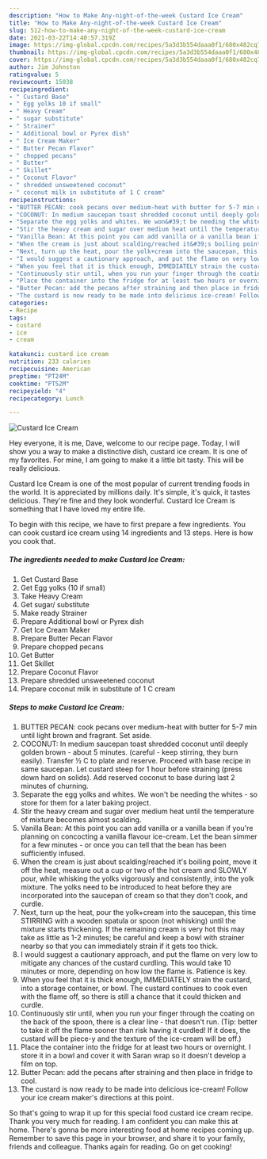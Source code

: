 ```yaml
---
description: "How to Make Any-night-of-the-week Custard Ice Cream"
title: "How to Make Any-night-of-the-week Custard Ice Cream"
slug: 512-how-to-make-any-night-of-the-week-custard-ice-cream
date: 2021-03-22T14:40:57.319Z
image: https://img-global.cpcdn.com/recipes/5a3d3b554daaa0f1/680x482cq70/custard-ice-cream-recipe-main-photo.jpg
thumbnail: https://img-global.cpcdn.com/recipes/5a3d3b554daaa0f1/680x482cq70/custard-ice-cream-recipe-main-photo.jpg
cover: https://img-global.cpcdn.com/recipes/5a3d3b554daaa0f1/680x482cq70/custard-ice-cream-recipe-main-photo.jpg
author: Jim Johnston
ratingvalue: 5
reviewcount: 15038
recipeingredient:
- " Custard Base"
- " Egg yolks 10 if small"
- " Heavy Cream"
- " sugar substitute"
- " Strainer"
- " Additional bowl or Pyrex dish"
- " Ice Cream Maker"
- " Butter Pecan Flavor"
- " chopped pecans"
- " Butter"
- " Skillet"
- " Coconut Flavor"
- " shredded unsweetened coconut"
- " coconut milk in substitute of 1 C cream"
recipeinstructions:
- "BUTTER PECAN: cook pecans over medium-heat with butter for 5-7 min until light brown and fragrant. Set aside."
- "COCONUT: In medium saucepan toast shredded coconut until deeply golden brown - about 5 minutes. (careful - keep stirring, they burn easily). Transfer ½ C to plate and reserve. Proceed with base recipe in same saucepan. Let custard steep for 1 hour before straining (press down hard on solids). Add reserved coconut to base during last 2 minutes of churning."
- "Separate the egg yolks and whites. We won&#39;t be needing the whites - so store for them for a later baking project."
- "Stir the heavy cream and sugar over medium heat until the temperature of mixture becomes almost scalding."
- "Vanilla Bean: At this point you can add vanilla or a vanilla bean if you&#39;re planning on concocting a vanilla flavour ice-cream. Let the bean simmer for a few minutes - or once you can tell that the bean has been sufficiently infused."
- "When the cream is just about scalding/reached it&#39;s boiling point, move it off the heat, measure out a cup or two of the hot cream and SLOWLY pour, while whisking the yolks vigorously and consistently, into the yolk mixture. The yolks need to be introduced to heat before they are incorporated into the saucepan of cream so that they don&#39;t cook, and curdle."
- "Next, turn up the heat, pour the yolk+cream into the saucepan, this time STIRRING with a wooden spatula or spoon (not whisking) until the mixture starts thickening. If the remaining cream is very hot this may take as little as 1-2 minutes; be careful and keep a bowl with strainer nearby so that you can immediately strain if it gets too thick."
- "I would suggest a cautionary approach, and put the flame on very low to mitigate any chances of the custard curdling. This would take 10 minutes or more, depending on how low the flame is. Patience is key."
- "When you feel that it is thick enough, IMMEDIATELY strain the custard, into a storage container, or bowl. The custard continues to cook even with the flame off, so there is still a chance that it could thicken and curdle."
- "Continuously stir until, when you run your finger through the coating on the back of the spoon, there is a clear line - that doesn&#39;t run. (Tip: better to take it off the flame sooner than risk having it curdled! If it does, the custard will be piece-y and the texture of the ice-cream will be off.)"
- "Place the container into the fridge for at least two hours or overnight. I store it in a bowl and cover it with Saran wrap so it doesn&#39;t develop a film on top."
- "Butter Pecan: add the pecans after straining and then place in fridge to cool."
- "The custard is now ready to be made into delicious ice-cream! Follow your ice cream maker&#39;s directions at this point."
categories:
- Recipe
tags:
- custard
- ice
- cream

katakunci: custard ice cream 
nutrition: 233 calories
recipecuisine: American
preptime: "PT24M"
cooktime: "PT52M"
recipeyield: "4"
recipecategory: Lunch

---
```



![Custard Ice Cream](https://img-global.cpcdn.com/recipes/5a3d3b554daaa0f1/680x482cq70/custard-ice-cream-recipe-main-photo.jpg)

Hey everyone, it is me, Dave, welcome to our recipe page. Today, I will show you a way to make a distinctive dish, custard ice cream. It is one of my favorites. For mine, I am going to make it a little bit tasty. This will be really delicious.



Custard Ice Cream is one of the most popular of current trending foods in the world. It is appreciated by millions daily. It's simple, it's quick, it tastes delicious. They're fine and they look wonderful. Custard Ice Cream is something that I have loved my entire life.


To begin with this recipe, we have to first prepare a few ingredients. You can cook custard ice cream using 14 ingredients and 13 steps. Here is how you cook that.

<!--inarticleads1-->

##### The ingredients needed to make Custard Ice Cream:

1. Get  Custard Base
1. Get  Egg yolks (10 if small)
1. Take  Heavy Cream
1. Get  sugar/ substitute
1. Make ready  Strainer
1. Prepare  Additional bowl or Pyrex dish
1. Get  Ice Cream Maker
1. Prepare  Butter Pecan Flavor
1. Prepare  chopped pecans
1. Get  Butter
1. Get  Skillet
1. Prepare  Coconut Flavor
1. Prepare  shredded unsweetened coconut
1. Prepare  coconut milk in substitute of 1 C cream




<!--inarticleads2-->

##### Steps to make Custard Ice Cream:

1. BUTTER PECAN: cook pecans over medium-heat with butter for 5-7 min until light brown and fragrant. Set aside.
1. COCONUT: In medium saucepan toast shredded coconut until deeply golden brown - about 5 minutes. (careful - keep stirring, they burn easily). Transfer ½ C to plate and reserve. Proceed with base recipe in same saucepan. Let custard steep for 1 hour before straining (press down hard on solids). Add reserved coconut to base during last 2 minutes of churning.
1. Separate the egg yolks and whites. We won&#39;t be needing the whites - so store for them for a later baking project.
1. Stir the heavy cream and sugar over medium heat until the temperature of mixture becomes almost scalding.
1. Vanilla Bean: At this point you can add vanilla or a vanilla bean if you&#39;re planning on concocting a vanilla flavour ice-cream. Let the bean simmer for a few minutes - or once you can tell that the bean has been sufficiently infused.
1. When the cream is just about scalding/reached it&#39;s boiling point, move it off the heat, measure out a cup or two of the hot cream and SLOWLY pour, while whisking the yolks vigorously and consistently, into the yolk mixture. The yolks need to be introduced to heat before they are incorporated into the saucepan of cream so that they don&#39;t cook, and curdle.
1. Next, turn up the heat, pour the yolk+cream into the saucepan, this time STIRRING with a wooden spatula or spoon (not whisking) until the mixture starts thickening. If the remaining cream is very hot this may take as little as 1-2 minutes; be careful and keep a bowl with strainer nearby so that you can immediately strain if it gets too thick.
1. I would suggest a cautionary approach, and put the flame on very low to mitigate any chances of the custard curdling. This would take 10 minutes or more, depending on how low the flame is. Patience is key.
1. When you feel that it is thick enough, IMMEDIATELY strain the custard, into a storage container, or bowl. The custard continues to cook even with the flame off, so there is still a chance that it could thicken and curdle.
1. Continuously stir until, when you run your finger through the coating on the back of the spoon, there is a clear line - that doesn&#39;t run. (Tip: better to take it off the flame sooner than risk having it curdled! If it does, the custard will be piece-y and the texture of the ice-cream will be off.)
1. Place the container into the fridge for at least two hours or overnight. I store it in a bowl and cover it with Saran wrap so it doesn&#39;t develop a film on top.
1. Butter Pecan: add the pecans after straining and then place in fridge to cool.
1. The custard is now ready to be made into delicious ice-cream! Follow your ice cream maker&#39;s directions at this point.




So that's going to wrap it up for this special food custard ice cream recipe. Thank you very much for reading. I am confident you can make this at home. There's gonna be more interesting food at home recipes coming up. Remember to save this page in your browser, and share it to your family, friends and colleague. Thanks again for reading. Go on get cooking!
